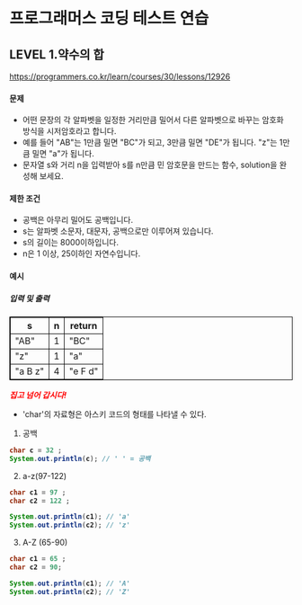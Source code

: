 # 프로그래머스 코딩 테스트 연습 
## LEVEL 1.약수의 합
https://programmers.co.kr/learn/courses/30/lessons/12926

#### 문제
- 어떤 문장의 각 알파벳을 일정한 거리만큼 밀어서 다른 알파벳으로 바꾸는 암호화 방식을 시저암호라고 합니다.
- 예를 들어 "AB"는 1만큼 밀면 "BC"가 되고, 3만큼 밀면 "DE"가 됩니다. "z"는 1만큼 밀면 "a"가 됩니다. 
- 문자열 s와 거리 n을 입력받아 s를 n만큼 민 암호문을 만드는 함수, solution을 완성해 보세요.


#### 제한 조건
- 공백은 아무리 밀어도 공백입니다.
- s는 알파벳 소문자, 대문자, 공백으로만 이루어져 있습니다.
- s의 길이는 8000이하입니다.
- n은 1 이상, 25이하인 자연수입니다.

#### 예시
##### 입력 및 출력
|s|n|return|
|----|----|----|
|"AB"|1|"BC"|
|"z"|1|"a"|
|"a B z"|4|"e F d"|


<span>*집고 넘어 갑시다!*</span></br>
- 'char'의 자료형은 아스키 코드의 형태를 나타낼 수 있다. 

1. 공백
```java
char c = 32 ;
System.out.println(c); // ' ' = 공백
```

2. a-z(97-122)
```java
char c1 = 97 ;
char c2 = 122 ;

System.out.println(c1); // 'a'
System.out.println(c2); // 'z' 
```

3. A-Z (65-90)
```java
char c1 = 65 ;
char c2 = 90;

System.out.println(c1); // 'A'
System.out.println(c2); // 'Z'
```




<style type="text/css">
span{
	color:red;
	font-weight:bold;
}

table, td, th {
        border:0.5px solid black;
}
</style>

